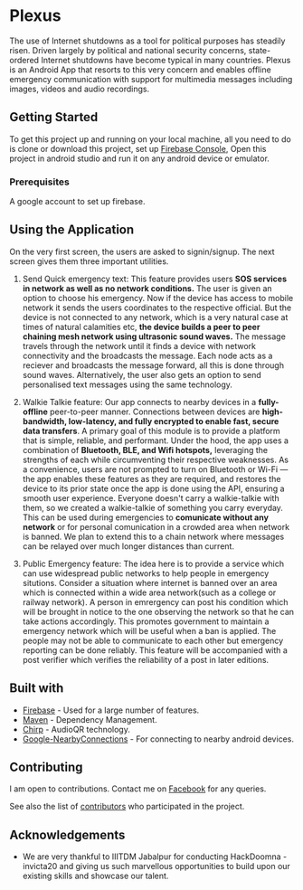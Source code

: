 # Plexus

The use of Internet shutdowns as a tool for political purposes has steadily risen. Driven largely by political and national security concerns, state-ordered Internet shutdowns have become typical in many countries. Plexus is an Android App that resorts to this very concern and enables offline emergency communication with support for multimedia messages including images, videos and audio recordings.

## Getting Started

To get this project up and running on your local machine, all you need to do is clone or download this project, set up [Firebase Console](https://firebase.google.com/docs/android/setup), Open this project in android studio and run it on any android device or emulator.

### Prerequisites

A google account to set up firebase.

## Using the Application

On the very first screen, the users are asked to signin/signup. The next screen gives them three important utilities.

1. Send Quick emergency text: This feature provides users __SOS services in network as well as no network conditions.__ 
The user is given an option to choose his emergency. Now if the device has access to mobile network it sends the users coordinates to the respective official. But the device is not connected to any network, which is a very natural case at times of natural calamities etc, __the device builds a peer to peer chaining mesh network using ultrasonic sound waves.__ The message travels through the network until it finds a device with network connectivity and the broadcasts the message. Each node acts as a reciever and broadcasts the message forward, all this is done through sound waves. Alternatively, the user also gets an option to send personalised text messages using the same technology.

2. Walkie Talkie feature: Our app connects to nearby devices in a __fully-offline__ peer-to-peer manner. Connections between devices are __high-bandwidth, low-latency, and fully encrypted to enable fast, secure data transfers__. A primary goal of this module is to provide a platform that is simple, reliable, and performant. Under the hood, the app uses a combination of __Bluetooth, BLE, and Wifi hotspots,__ leveraging the strengths of each while circumventing their respective weaknesses. As a convenience, users are not prompted to turn on Bluetooth or Wi-Fi — the app enables these features as they are required, and restores the device to its prior state once the app is done using the API, ensuring a smooth user experience. Everyone doesn't carry a walkie-talkie with them, so we created a walkie-talkie of something you carry everyday. This can be used during emergencies to __comunicate without any network__ or for personal comunication in a crowded area when network is banned. We plan to extend this to a chain network where messages can be relayed over much longer distances than current.

3. Public Emergency feature: The idea here is to provide a service which can use widespread public networks to help people in emergency situtions. Consider a situation where internet is banned over an area which is connected within a wide area network(such as a college or railway network). A person in emrergency can post his condition which will be brought in   notice to the one observing the network so that he can take actions accordingly. This promotes government to maintain a emergency network which will be useful when a ban is applied. The people may not be able to communicate to each other but emergency reporting can be done reliably. This feature will be accompanied with a post verifier which verifies the reliability of a post in later editions. 
  
## Built with

* [Firebase](https://firebase.google.com/) - Used for a large number of features.
* [Maven](https://dl.google.com/dl/android/maven2/index.html) - Dependency Management.
* [Chirp](https://chirp.io/) - AudioQR technology.
* [Google-NearbyConnections](https://developers.google.com/nearby/connections/overview) - For connecting to nearby android devices.

## Contributing

I am open to contributions. Contact me on [Facebook](https://www.facebook.com/mishraprateekaries) for any queries.

See also the list of [contributors](https://github.com/thesmallstar/SilverBook/Plexus/contributors) who participated in the project.

## Acknowledgements
* We are very thankful to IIITDM Jabalpur for conducting HackDoomna - invicta20 and giving us such marvellous opportunities to build upon our existing skills and showcase our talent.
